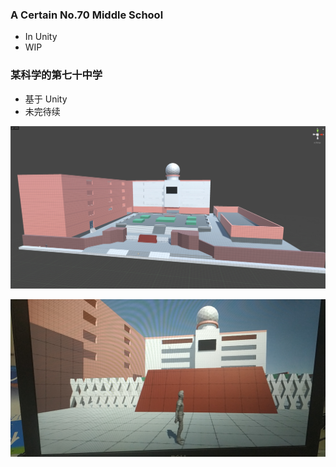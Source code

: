 ### A Certain No.70 Middle School

- In Unity
- WIP

### 某科学的第七十中学

- 基于 Unity
- 未完待续

![Overview](https://raw.githubusercontent.com/etigerstudio/Neo70/master/ReadmeImages/Overview.jpg)

![Screenshot](https://raw.githubusercontent.com/etigerstudio/Neo70/master/ReadmeImages/Screenshot.jpg)